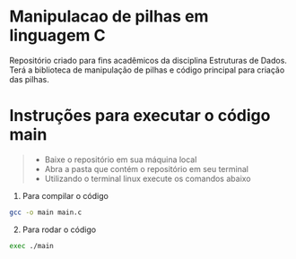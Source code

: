 # Manipulacao de pilhas em linguagem C
Repositório criado para fins acadêmicos da disciplina Estruturas de Dados.
Terá a biblioteca de manipulação de pilhas e código principal para criação das pilhas.

# Instruções para executar o código main
> - Baixe o repositório em sua máquina local
> - Abra a pasta que contém o repositório em seu terminal
> - Utilizando o terminal linux execute os comandos abaixo

1. Para compilar o código
```sh
gcc -o main main.c
```

2. Para rodar o código
```sh
exec ./main
```